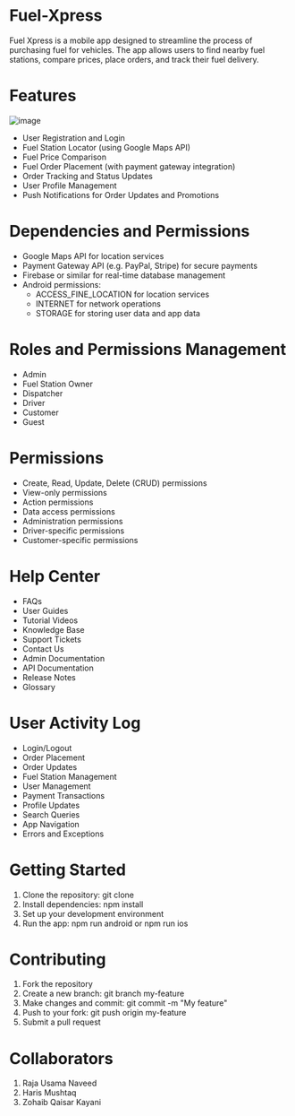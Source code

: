 # Fuel-Xpress

Fuel Xpress is a mobile app designed to streamline the process of purchasing fuel for vehicles. The app allows users to find nearby fuel stations, compare prices, place orders, and track their fuel delivery.

# Features
![image](https://github.com/user-attachments/assets/a901316c-4e9c-4774-8ce3-5227bc129a43)


- User Registration and Login
- Fuel Station Locator (using Google Maps API)
- Fuel Price Comparison
- Fuel Order Placement (with payment gateway integration)
- Order Tracking and Status Updates
- User Profile Management
- Push Notifications for Order Updates and Promotions

# Dependencies and Permissions

- Google Maps API for location services
- Payment Gateway API (e.g. PayPal, Stripe) for secure payments
- Firebase or similar for real-time database management
- Android permissions:
    - ACCESS_FINE_LOCATION for location services
    - INTERNET for network operations
    - STORAGE for storing user data and app data

# Roles and Permissions Management

- Admin
- Fuel Station Owner
- Dispatcher
- Driver
- Customer
- Guest

# Permissions

- Create, Read, Update, Delete (CRUD) permissions
- View-only permissions
- Action permissions
- Data access permissions
- Administration permissions
- Driver-specific permissions
- Customer-specific permissions

# Help Center

- FAQs
- User Guides
- Tutorial Videos
- Knowledge Base
- Support Tickets
- Contact Us
- Admin Documentation
- API Documentation
- Release Notes
- Glossary

# User Activity Log

- Login/Logout
- Order Placement
- Order Updates
- Fuel Station Management
- User Management
- Payment Transactions
- Profile Updates
- Search Queries
- App Navigation
- Errors and Exceptions

# Getting Started

1. Clone the repository: git clone 
2. Install dependencies: npm install
3. Set up your development environment
4. Run the app: npm run android or npm run ios

# Contributing

1. Fork the repository
2. Create a new branch: git branch my-feature
3. Make changes and commit: git commit -m "My feature"
4. Push to your fork: git push origin my-feature
5. Submit a pull request


# Collaborators

1. Raja Usama Naveed
2. Haris Mushtaq
3. Zohaib Qaisar Kayani

